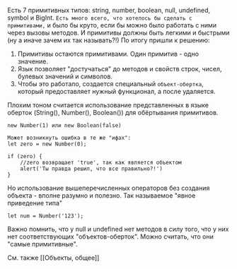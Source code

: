 Есть 7 примитивных типов: string, number, boolean, null, undefined, symbol и BigInt. 
`Есть много всего, что хотелось бы сделать с примитивами,` и было бы круто, если бы можно было работать с ними через вызовы методов.
И примитивы должны быть легкими и быстрыми (ну а иначе зачем их так называть?!)
По итогу пришли к решению:
1. Примитивы остаются примитивами. Один примитив - одно значение.
2. Язык позволяет "достучаться" до методов и свойств строк, чисел, булевых значений и символов.
3. Чтобы это работало, создается специальный `объект-обертка`, который предоставляет нужный функционал, а после удаляется.

Плохим тоном считается использование представленных в языке оберток (String(), Number(), Boolean()) для обёртывания примитивов.
```
new Number(1) или new Boolean(false)

Может возникнуть ошибка в те же "ифах":
let zero = new Number(0);

if (zero) {
	//zero возвращает 'true', так как является объектом
	alert('Ты правда решил, что все правильно?!')
}
```
Но использование вышеперечисленных операторов без создания объекта - вполне разумно и полезно.
Так называемое "явное приведение типа"
```
let num = Number('123');
```
Важно помнить, что у null и undefined нет методов в силу того, что у них нет соответствующих "объектов-оберток". Можно считать, что они "самые примитивные".

См. также [[Объекты, общее]]